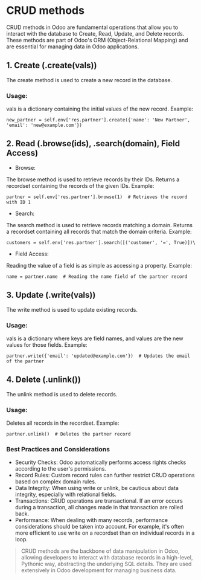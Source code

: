# CRUD methods
CRUD methods in Odoo are fundamental operations that allow you to interact with the database to Create, Read, Update, and Delete records. These methods are part of Odoo's ORM (Object-Relational Mapping) and are essential for managing data in Odoo applications.

## 1. Create (.create(vals))
The create method is used to create a new record in the database.

### Usage:
vals is a dictionary containing the initial values of the new record.
Example:
```
new_partner = self.env['res.partner'].create({'name': 'New Partner', 'email': 'new@example.com'})
```
## 2. Read (.browse(ids), .search(domain), Field Access)
- Browse:

The browse method is used to retrieve records by their IDs.
Returns a recordset containing the records of the given IDs.
Example:
```
partner = self.env['res.partner'].browse(1)  # Retrieves the record with ID 1
```
- Search:

The search method is used to retrieve records matching a domain.
Returns a recordset containing all records that match the domain criteria.
Example:
```
customers = self.env['res.partner'].search([('customer', '=', True)])\
```
- Field Access:

Reading the value of a field is as simple as accessing a property.
Example:
```
name = partner.name  # Reading the name field of the partner record
```
## 3. Update (.write(vals))
The write method is used to update existing records.

### Usage:
vals is a dictionary where keys are field names, and values are the new values for those fields.
Example:
```
partner.write({'email': 'updated@example.com'})  # Updates the email of the partner
```
## 4. Delete (.unlink())
The unlink method is used to delete records.

### Usage:
Deletes all records in the recordset.
Example:
```
partner.unlink()  # Deletes the partner record
```
### Best Practices and Considerations
- Security Checks: Odoo automatically performs access rights checks according to the user's permissions.
- Record Rules: Custom record rules can further restrict CRUD operations based on complex domain rules.
- Data Integrity: When using write or unlink, be cautious about data integrity, especially with relational fields.
- Transactions: CRUD operations are transactional. If an error occurs during a transaction, all changes made in that transaction are rolled back.
- Performance: When dealing with many records, performance considerations should be taken into account. For example, it's often more efficient to use write on a recordset than on individual records in a loop.
> CRUD methods are the backbone of data manipulation in Odoo, allowing developers to interact with database records in a high-level, Pythonic way, abstracting the underlying SQL details. They are used extensively in Odoo development for managing business data.
